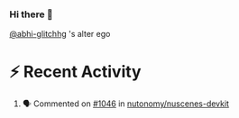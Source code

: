 ### Hi there 👋


[@abhi-glitchhg](https://github.com/abhi-glitchhg/) 's alter ego




# :zap: Recent Activity

<!--START_SECTION:activity-->
1. 🗣 Commented on [#1046](https://github.com/nutonomy/nuscenes-devkit/pull/1046#issuecomment-2078773482) in [nutonomy/nuscenes-devkit](https://github.com/nutonomy/nuscenes-devkit)
<!--END_SECTION:activity-->

